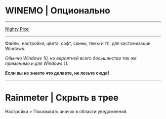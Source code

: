 # WINEMO | Опционально

* * *
[Nighty Pixel](nighty-pixel)
* * *

Файлы, настройки, цвета, софт, скины, темы и тп. для кастомизации Windows.

*Обычно Windows 10, но вероятней всего большинство так же применимо и для Windows 11.*

**Если вы не знаете что делаете, не лезьте сюда!**

* * *

# Rainmeter | Скрыть в трее
Настройки > Показывать значок в области уведомлений.